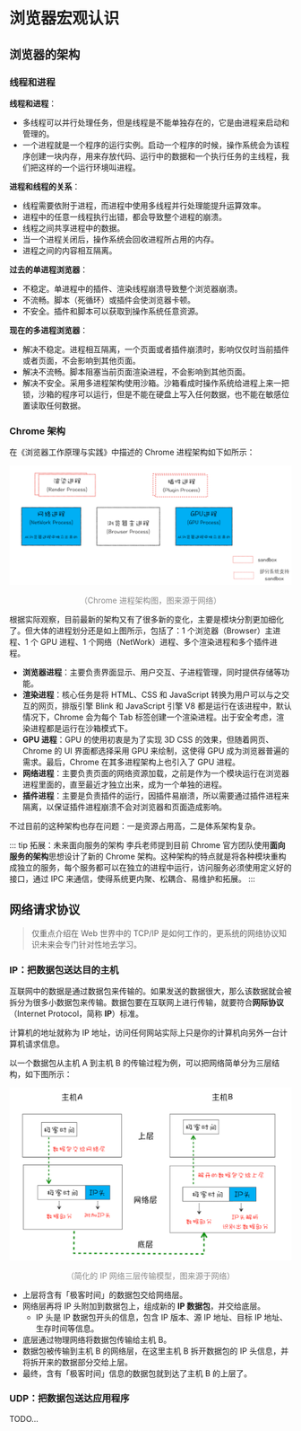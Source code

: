 # 浏览器宏观认识

## 浏览器的架构

### 线程和进程

**线程和进程**：
* 多线程可以并行处理任务，但是线程是不能单独存在的，它是由进程来启动和管理的。
* 一个进程就是一个程序的运行实例。启动一个程序的时候，操作系统会为该程序创建一块内存，用来存放代码、运行中的数据和一个执行任务的主线程，我们把这样的一个运行环境叫进程。

**进程和线程的关系**：

* 线程需要依附于进程，而进程中使用多线程并行处理能提升运算效率。
* 进程中的任意一线程执行出错，都会导致整个进程的崩溃。
* 线程之间共享进程中的数据。
* 当一个进程关闭后，操作系统会回收进程所占用的内存。
* 进程之间的内容相互隔离。

**过去的单进程浏览器**：

* 不稳定。单进程中的插件、渲染线程崩溃导致整个浏览器崩溃。
* 不流畅。脚本（死循环）或插件会使浏览器卡顿。
* 不安全。插件和脚本可以获取到操作系统任意资源。

**现在的多进程浏览器**：

* 解决不稳定。进程相互隔离，一个页面或者插件崩溃时，影响仅仅时当前插件或者页面，不会影响到其他页面。
* 解决不流畅。脚本阻塞当前页面渲染进程，不会影响到其他页面。
* 解决不安全。采用多进程架构使用沙箱。沙箱看成时操作系统给进程上来一把锁，沙箱的程序可以运行，但是不能在硬盘上写入任何数据，也不能在敏感位置读取任何数据。

### Chrome 架构

在《浏览器工作原理与实践》中描述的 Chrome 进程架构如下如所示：

<div style="text-align: center;">
  <img src="./assets/chrome-process-architecture-diagram.png" alt="Chrome 进程架构图" style="width: 560px;">
  <p style="text-align: center; color: #888;">（Chrome 进程架构图，图来源于网络）</p>
</div>

根据实际观察，目前最新的架构又有了很多新的变化，主要是模块分割更加细化了。但大体的进程划分还是如上图所示，包括了：1 个浏览器（Browser）主进程、1 个 GPU 进程、1 个网络（NetWork）进程、多个渲染进程和多个插件进程。

* **浏览器进程**：主要负责界面显示、用户交互、子进程管理，同时提供存储等功能。
* **渲染进程**：核心任务是将 HTML、CSS 和 JavaScript 转换为用户可以与之交互的网页，排版引擎 Blink 和 JavaScript 引擎 V8 都是运行在该进程中，默认情况下，Chrome 会为每个 Tab 标签创建一个渲染进程。出于安全考虑，渲染进程都是运行在沙箱模式下。
* **GPU 进程**：GPU 的使用初衷是为了实现 3D CSS 的效果，但随着网页、Chrome 的 UI 界面都选择采用 GPU 来绘制，这使得 GPU 成为浏览器普遍的需求。最后，Chrome 在其多进程架构上也引入了 GPU 进程。
* **网络进程**：主要负责页面的网络资源加载，之前是作为一个模块运行在浏览器进程里面的，直至最近才独立出来，成为一个单独的进程。
* **插件进程**：主要是负责插件的运行，因插件易崩溃，所以需要通过插件进程来隔离，以保证插件进程崩溃不会对浏览器和页面造成影响。

不过目前的这种架构也存在问题：一是资源占用高，二是体系架构复杂。

::: tip 拓展：未来面向服务的架构
李兵老师提到目前 Chrome 官方团队使用**面向服务的架构**思想设计了新的 Chrome 架构。这种架构的特点就是将各种模块重构成独立的服务，每个服务都可以在独立的进程中运行，访问服务必须使用定义好的接口，通过 IPC 来通信，使得系统更内聚、松耦合、易维护和拓展。
:::

## 网络请求协议

> 仅重点介绍在 Web 世界中的 TCP/IP 是如何工作的，更系统的网络协议知识未来会专门针对性地去学习。

### IP：把数据包送达目的主机

互联网中的数据是通过数据包来传输的。如果发送的数据很大，那么该数据就会被拆分为很多小数据包来传输。数据包要在互联网上进行传输，就要符合**网际协议**（Internet Protocol，简称 **IP**）标准。

计算机的地址就称为 IP 地址，访问任何网站实际上只是你的计算机向另外一台计算机请求信息。

以一个数据包从主机 A 到主机 B 的传输过程为例，可以把网络简单分为三层结构，如下图所示：

<div style="text-align: center;">
  <img src="./assets/internet-protocol.png" alt="简化的 IP 网络三层传输模型" style="width: 560px;">
  <p style="text-align: center; color: #888;">（简化的 IP 网络三层传输模型，图来源于网络）</p>
</div>

* 上层将含有「极客时间」的数据包交给网络层。
* 网络层再将 IP 头附加到数据包上，组成新的 **IP 数据包**，并交给底层。
  * IP 头是 IP 数据包开头的信息，包含 IP 版本、源 IP 地址、目标 IP 地址、生存时间等信息。
* 底层通过物理网络将数据包传输给主机 B。
* 数据包被传输到主机 B 的网络层，在这里主机 B 拆开数据包的 IP 头信息，并将拆开来的数据部分交给上层。
* 最终，含有「极客时间」信息的数据包就到达了主机 B 的上层了。

### UDP：把数据包送达应用程序

TODO...
